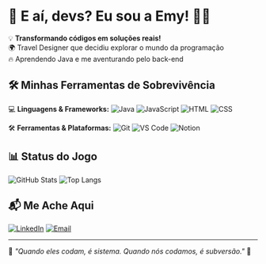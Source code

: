 # 🚀 E aí, devs? Eu sou a Emy! 👩‍💻

💡 **Transformando códigos em soluções reais!**  
🌍 Travel Designer que decidiu explorar o mundo da programação  
🔥 Aprendendo Java e me aventurando pelo back-end  

## 🛠️ Minhas Ferramentas de Sobrevivência

💻 **Linguagens & Frameworks:**
![Java](https://img.shields.io/badge/Java-ED8B00?style=for-the-badge&logo=java&logoColor=white)
![JavaScript](https://img.shields.io/badge/JavaScript-F7DF1E?style=for-the-badge&logo=javascript&logoColor=black)
![HTML](https://img.shields.io/badge/HTML-E34F26?style=for-the-badge&logo=html5&logoColor=white)
![CSS](https://img.shields.io/badge/CSS-1572B6?style=for-the-badge&logo=css3&logoColor=white)

🛠️ **Ferramentas & Plataformas:**
![Git](https://img.shields.io/badge/Git-F05032?style=for-the-badge&logo=git&logoColor=white)
![VS Code](https://img.shields.io/badge/VS%20Code-007ACC?style=for-the-badge&logo=visual-studio-code&logoColor=white)
![Notion](https://img.shields.io/badge/Notion-000000?style=for-the-badge&logo=notion&logoColor=white)

## 📊 Status do Jogo

![GitHub Stats](https://github-readme-stats.vercel.app/api?username=EmyRaislany&show_icons=true&theme=tokyonight)
![Top Langs](https://github-readme-stats.vercel.app/api/top-langs/?username=EmyRaislany&layout=compact&theme=tokyonight)

## 📬 Me Ache Aqui

[![LinkedIn](https://img.shields.io/badge/LinkedIn-0077B5?style=for-the-badge&logo=linkedin&logoColor=white)](https://www.linkedin.com/in/emyllylima/)
[![Email](https://img.shields.io/badge/Email-D14836?style=for-the-badge&logo=gmail&logoColor=white)](mailto:emyllyraislany@gmail.com)

---

💭 _"Quando eles codam, é sistema.
Quando nós codamos, é subversão."_ 🚀
